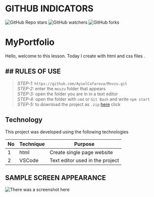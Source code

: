 # GITHUB INDICATORS

![GitHub Repo stars](https://img.shields.io/github/stars/cavidsuleyman/SADE-HOM-PAGE?style=for-the-badge)
![GitHub watchers](https://img.shields.io/github/watchers/cavidsuleyman/SADE-HOM-PAGE?style=for-the-badge)
![GitHub forks](https://img.shields.io/github/forks/cavidsuleyman/SADE-HOM-PAGE?style=for-the-badge)

  # MyPortfolio

Hello, welcome to this lesson. Today I create with html and css files .
## ## RULES OF USE

> *STEP-1:* `https://github.com/AyselCafarova/Movzu.git` <br/>
> *STEP-2:*  enter the `movzu` folder that appears <br/>
> *STEP-3:*  open the folder you are in in a text editor <br/>
> *STEP-4:*  open the folder with `cmd` or `Git Bash` and write `npm start` <br/>
> *STEP-5:*  to download the project as `.zip`  [here](https://github.com/cavidsuleyman/RESUME/archive/refs/heads/master.zip) click <br/>


## Technology

This project was developed using the following technologies

| No | Technique | Purpose |
| - | ---------- | --------------------- |
| 1 | html | Create single page website |
| 2 | VSCode | Text editor used in the project |


## SAMPLE SCREEN APPEARANCE

![There was a screenshot here](./screen-1.PNG)
